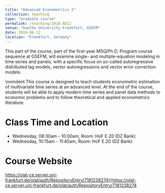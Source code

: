 ```yaml
---
title: "Advanced Econometrics 2"
collection: teaching
type: "Graduate course"
permalink: /teaching/2018-AEC2
venue: "Goethe University Frankfurt, GSEFM"
date: 2019-06-12
location: "Frankfurt, Germany"
---
```


This part of the course, part of the first-year MSQ/Ph.D. Program course sequence at GSEFM, will examine single- and multiple-equation modeling in time series and panels, with a specific focus on so-called autoregressive distributed lag models, vector autoregressions and vector error correction models.

\noindent This course is designed to teach students econometric estimation of multivariate time series at an advanced level. At the end of the course, students will be able to apply modern time series and panel data methods to economic problems and to follow theoretical and applied econometrics literature. 


Class Time and Location
======
* Wednesday, 08:30am - 10:00am, Room: HoF E.20 (DZ Bank)
* Wednesday, 10:15am - 11:45am, Room: HoF E.20 (DZ Bank)

Course Website
======
https://olat-ce.server.uni-frankfurt.de/olat/auth/RepositoryEntry/7181238274}{https://olat-ce.server.uni-frankfurt.de/olat/auth/RepositoryEntry/7181238274
